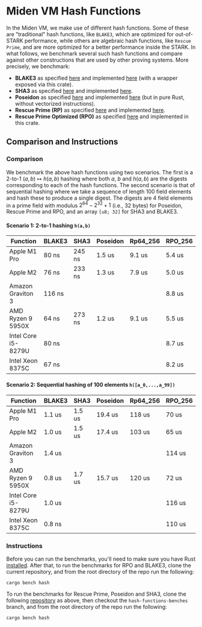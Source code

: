 # Miden VM Hash Functions
In the Miden VM, we make use of different hash functions. Some of these are "traditional" hash functions, like `BLAKE3`, which are optimized for out-of-STARK performance, while others are algebraic hash functions, like `Rescue Prime`, and are more optimized for a better performance inside the STARK. In what follows, we benchmark several such hash functions and compare against other constructions that are used by other proving systems. More precisely, we benchmark:

* **BLAKE3** as specified [here](https://github.com/BLAKE3-team/BLAKE3-specs/blob/master/blake3.pdf) and implemented [here](https://github.com/BLAKE3-team/BLAKE3) (with a wrapper exposed via this crate).
* **SHA3** as specified [here](https://nvlpubs.nist.gov/nistpubs/FIPS/NIST.FIPS.202.pdf) and implemented [here](https://github.com/novifinancial/winterfell/blob/46dce1adf0/crypto/src/hash/sha/mod.rs).
* **Poseidon** as specified [here](https://eprint.iacr.org/2019/458.pdf) and implemented [here](https://github.com/mir-protocol/plonky2/blob/806b88d7d6e69a30dc0b4775f7ba275c45e8b63b/plonky2/src/hash/poseidon_goldilocks.rs) (but in pure Rust, without vectorized instructions).
* **Rescue Prime (RP)** as specified [here](https://eprint.iacr.org/2020/1143) and implemented [here](https://github.com/novifinancial/winterfell/blob/46dce1adf0/crypto/src/hash/rescue/rp64_256/mod.rs).
* **Rescue Prime Optimized (RPO)** as specified [here](https://eprint.iacr.org/2022/1577) and implemented in this crate.

## Comparison and Instructions

### Comparison
We benchmark the above hash functions using two scenarios. The first is a 2-to-1 $(a,b)\mapsto h(a,b)$ hashing where both $a$, $b$ and $h(a,b)$ are the digests corresponding to each of the hash functions.
The second scenario is that of sequential hashing where we take a sequence of length $100$ field elements and hash these to produce a single digest. The digests are $4$ field elements in a prime field with modulus $2^{64} - 2^{32} + 1$ (i.e., 32 bytes) for Poseidon, Rescue Prime and RPO, and an array `[u8; 32]` for SHA3 and BLAKE3.

#### Scenario 1: 2-to-1 hashing `h(a,b)`

| Function            | BLAKE3 | SHA3    | Poseidon  | Rp64_256  | RPO_256 |
| ------------------- | ------ | --------| --------- | --------- | ------- |
| Apple M1 Pro        | 80 ns  | 245 ns  |  1.5 us   |  9.1 us   | 5.4 us  |
| Apple M2            | 76 ns  | 233 ns  |  1.3 us   |  7.9 us   | 5.0 us  |
| Amazon Graviton 3   | 116 ns |         |           |           | 8.8 us  |
| AMD Ryzen 9 5950X   | 64 ns  | 273 ns  |  1.2 us   |  9.1 us   | 5.5 us  |
| Intel Core i5-8279U | 80 ns  |         |           |           | 8.7 us  |
| Intel Xeon 8375C    | 67 ns  |         |           |           | 8.2 us  |

#### Scenario 2: Sequential hashing of 100 elements `h([a_0,...,a_99])`

| Function            | BLAKE3 | SHA3    | Poseidon  | Rp64_256  | RPO_256 |
| ------------------- | -------| ------- | --------- | --------- | ------- |
| Apple M1 Pro        | 1.1 us | 1.5 us  |  19.4 us  |   118 us  | 70 us   |
| Apple M2            | 1.0 us | 1.5 us  |  17.4 us  |   103 us  | 65 us   |
| Amazon Graviton 3   | 1.4 us |         |           |           | 114 us  |
| AMD Ryzen 9 5950X   | 0.8 us | 1.7 us  |  15.7 us  |   120 us  | 72 us   |
| Intel Core i5-8279U | 1.0 us |         |           |           | 116 us  |
| Intel Xeon 8375C    | 0.8 ns |         |           |           | 110 us  |

### Instructions
Before you can run the benchmarks, you'll need to make sure you have Rust [installed](https://www.rust-lang.org/tools/install). After that, to run the benchmarks for RPO and BLAKE3, clone the current repository, and from the root directory of the repo run the following:

 ```
 cargo bench hash
 ```

To run the benchmarks for Rescue Prime, Poseidon and SHA3, clone the following [repository](https://github.com/Dominik1999/winterfell.git) as above, then checkout the `hash-functions-benches` branch, and from the root directory of the repo run the following:

```
cargo bench hash
```
